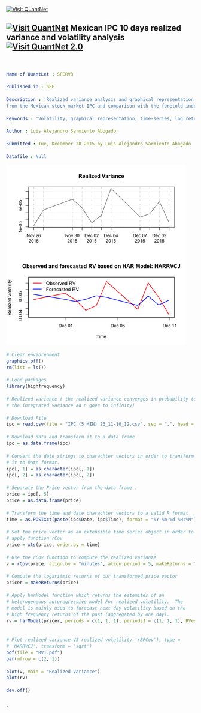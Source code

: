 [<img src="https://github.com/QuantLet/Styleguide-and-Validation-procedure/blob/master/pictures/banner.png" alt="Visit QuantNet">](http://quantlet.de/index.php?p=info)

## [<img src="https://github.com/QuantLet/Styleguide-and-Validation-procedure/blob/master/pictures/qloqo.png" alt="Visit QuantNet">](http://quantlet.de/) **Mexican IPC 10 days realized variance and volatility analysis** [<img src="https://github.com/QuantLet/Styleguide-and-Validation-procedure/blob/master/pictures/QN2.png" width="60" alt="Visit QuantNet 2.0">](http://quantlet.de/d3/ia)

```yaml


Name of QuantLet : SFERV3  

Published in : SFE

Description : 'Realized variance analysis and graphical representation of 10 days high frequency data
from the Mexican stock market IPC and comparison with the foretold index harModel results' 

Keywords : 'Volatility, graphical representation, time-series, log returns, variance'

Author : Luis Alejandro Sarmiento Abogado

Submitted : Tue, December 28 2015 by Luis Alejandro Sarmiento Abogado

Datafile : Null
```
![Q_image](https://github.com/saabogal/SFM/blob/master/Realised-variance-analysis/RV1.png?raw=true)


```r
# Clear enviorenment
graphics.off()
rm(list = ls())

# Load packages
library(highfrequency)

# Realized variance ( the realized variance converges in probability to
# the integrated variance ad n goes to infinity)

# Download File
ipc = read.csv(file = "IPC (5 MIN) 26_11-10_12.csv", sep = ",", head = TRUE)

# Download data and transform it to a data frame
ipc = as.data.frame(ipc)

# Convert the date strings to charachter vectors in order to transform
# it to Date format.
ipc[, 1] = as.character(ipc[, 1])
ipc[, 2] = as.character(ipc[, 2])

# Separate the Price vector from the data frame .
price = ipc[, 5]
price = as.data.frame(price)

# Transform the time and date charachter vectors to a valid R format
time = as.POSIXct(paste(ipc$Date, ipc$Time), format = "%Y-%m-%d %H:%M")

# Set the price vector as an extensible time series object in order to
# apply function rCov
price = xts(price, order.by = time)

# Use the rCov function to compute the realized varianze
v = rCov(price, align.by = "minutes", align.period = 5, makeReturns = TRUE)

# Compute the logaritmic returns of our transformed price vector
pricer = makeReturns(price)

# Apply harModel function which returns the estemites of an
# heterogeneous autoregressive model For realized volatility.  The
# model is mainly used to forecast next day volatility based on the
# high frequency returns of the past (aggregated by one day).
rv = harModel(pricer, periods = c(1, 1, 1), periodsJ = c(1, 1, 1), RVest = c("rCov", 
                                                                             "rBPCov"), type = "HARRVCJ", transform = "sqrt")

# Plot realized variance VS realized volatility 'rBPCov'), type =
# 'HARRVCJ', transform = 'sqrt')
pdf(file = "RV1.pdf")
par(mfrow = c(2, 1))

plot(v, main = "Realized Variance")
plot(rv)

dev.off()
  

```




`




